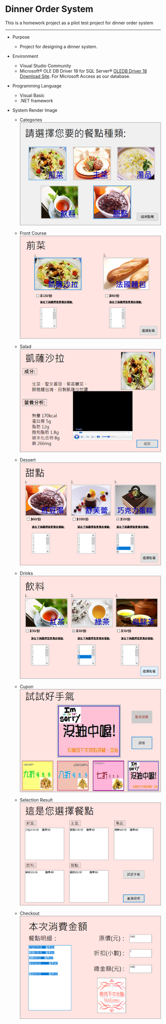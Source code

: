 ﻿# Dinner Order System


This is a homework project as a pilot test project
for dinner order system

***

* Purpose 
  - Project for designing a dinner system.

* Environment 
  - Visual Studio Community
  - Microsoft® OLE DB Driver 18 for SQL Server®
    [OLEDB Driver 18 Download Site](https://www.microsoft.com/en-us/download/details.aspx?id=56730). 
    For Microsoft Access as our database.

* Programming Language
  - Visual Basic
  - .NET framework

* System Render Image
  - Categories
   ![Category](Resources/Render_Picture/Category.png)
  
  - Front Course
  ![Front Course](Resources/Render_Picture/Front_Course.png)
  
  - Salad
  ![Salad](Resources/Render_Picture/Salad.png)
  
  - Dessert
  ![Dessert](Resources/Render_Picture/Dessert.png)
  
  - Drinks
  ![Drinks](Resources/Render_Picture/Drinks.png)
  
  - Cupon
  ![Cupon Ticket](Resources/Render_Picture/Cupon_Ticket.png)
  
  - Selection Result
  ![Selected Result](Resources/Render_Picture/Selected_Result.png)
  
  - Checkout
  ![Checkout](Resources/Render_Picture/Checkout.png)
